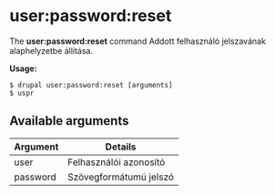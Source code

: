# user:password:reset
The **user:password:reset** command Addott felhasználó jelszavának alaphelyzetbe állítása.

**Usage:**
```
$ drupal user:password:reset [arguments] 
$ uspr  
```

## Available arguments
Argument | Details
---------|-------------
user | Felhasználói azonosító
password | Szövegformátumú jelszó

